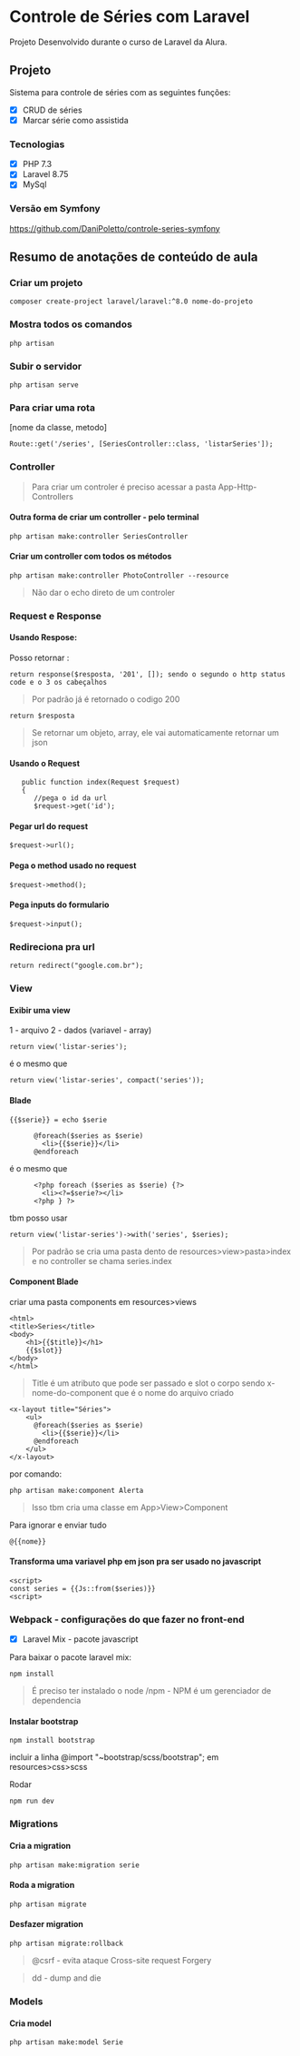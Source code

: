 # Controle de Séries com Laravel
Projeto Desenvolvido durante o curso de Laravel da Alura. 

## Projeto
Sistema para controle de séries com as seguintes funções:
- [x] CRUD de séries
- [x] Marcar série como assistida

### Tecnologias
- [x] PHP 7.3
- [x] Laravel 8.75
- [x] MySql

### Versão em Symfony
https://github.com/DaniPoletto/controle-series-symfony

## Resumo de anotações de conteúdo de aula
### Criar um projeto
```
composer create-project laravel/laravel:^8.0 nome-do-projeto
```

### Mostra todos os comandos
```
php artisan
```

### Subir o servidor
```
php artisan serve
```

### Para criar uma rota
[nome da classe, metodo]
```
Route::get('/series', [SeriesController::class, 'listarSeries']);
```
### Controller

> Para criar um controler é preciso acessar a pasta App-Http-Controllers

#### Outra forma de criar um controller - pelo terminal
```
php artisan make:controller SeriesController
```

#### Criar um controller com todos os métodos
```
php artisan make:controller PhotoController --resource
```

> Não dar o echo direto de um controler

### Request e Response
#### Usando Respose:
Posso retornar :
```
return response($resposta, '201', []); sendo o segundo o http status code e o 3 os cabeçalhos
```

>Por padrão já é retornado o codigo 200
```
return $resposta
```

> Se retornar um objeto, array, ele vai automaticamente retornar um json

#### Usando o Request
```
   public function index(Request $request)
   {
      //pega o id da url
      $request->get('id');
```

#### Pegar url do request
```
$request->url();
```

#### Pega o method usado no request
```
$request->method();
```

#### Pega inputs do formulario
```
$request->input();
```

### Redireciona pra url
```
return redirect("google.com.br");
```

### View
#### Exibir uma view
1 - arquivo
2 - dados (variavel - array)
```
return view('listar-series');
```

é o mesmo que 
```
return view('listar-series', compact('series'));
```

#### Blade
```
{{$serie}} = echo $serie

      @foreach($series as $serie)
        <li>{{$serie}}</li>
      @endforeach
```

é o mesmo que
```
      <?php foreach ($series as $serie) {?>
        <li><?=$serie?></li>
      <?php } ?>
```

tbm posso usar
```
return view('listar-series')->with('series', $series);
```

> Por padrão se cria uma pasta dento de resources>view>pasta>index e no controller se chama series.index

#### Component Blade
criar uma pasta components em resources>views 

```
<html>
<title>Series</title>
<body>
    <h1>{{$title}}</h1>
    {{$slot}}
</body>
</html>
```

> Title é um atributo que pode ser passado e slot o corpo sendo x-nome-do-component que é o nome do arquivo criado
```
<x-layout title="Séries">
    <ul>
      @foreach($series as $serie)
        <li>{{$serie}}</li>
      @endforeach
    </ul>
</x-layout>
```

por comando:
```
php artisan make:component Alerta
```
> Isso tbm cria uma classe em  App>View>Component

Para ignorar e enviar tudo
```
@{{nome}}
```

#### Transforma uma variavel php em json pra ser usado no javascript
```
<script>
const series = {{Js::from($series)}}
<script>
```

### Webpack - configurações do que fazer no front-end
- [x] Laravel Mix - pacote javascript

Para baixar o pacote laravel mix:
```
npm install
```

> É preciso ter instalado o node /npm - NPM é um gerenciador de dependencia

#### Instalar bootstrap

```
npm install bootstrap
```

incluir a linha
@import "~bootstrap/scss/bootstrap"; em resources>css>scss

Rodar 
```
npm run dev
```
### Migrations

#### Cria a migration
```
php artisan make:migration serie
```

#### Roda a migration
```
php artisan migrate
```

#### Desfazer migration
```
php artisan migrate:rollback 
```

> @csrf - evita ataque Cross-site request Forgery

> dd - dump and die

### Models
#### Cria model

```
php artisan make:model Serie
```
